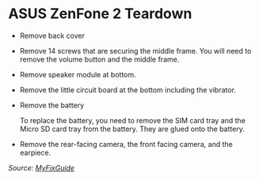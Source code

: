 # ASUS ZenFone 2 Teardown

* Remove back cover
* Remove 14 screws that are securing the middle frame. You will need to remove the volume button and the middle frame.
* Remove speaker module at bottom.
* Remove the little circuit board at the bottom including the vibrator.
* Remove the battery

  To replace the battery, you need to remove the SIM card tray and the Micro SD card tray from the battery. They are glued onto the battery.
* Remove the rear-facing camera, the front facing camera, and the earpiece.

<!-- Retrieved from jlewisnj at https://www.reddit.com/r/zenfone2/comments/38oy4f/r/crxa5k0 -->

*Source: [MyFixGuide](http://www.myfixguide.com/manual/asus-zenfone-2-teardown/)*

